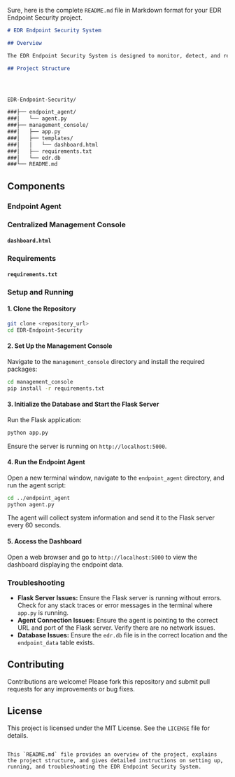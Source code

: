 Sure, here is the complete `README.md` file in Markdown format for your EDR Endpoint Security project.

```markdown
# EDR Endpoint Security System

## Overview

The EDR Endpoint Security System is designed to monitor, detect, and respond to security threats on endpoints within an organization's network. This project includes an endpoint agent that collects system information and a centralized management console that displays the collected data and alerts on a web-based dashboard.

## Project Structure




EDR-Endpoint-Security/

###├── endpoint_agent/
###│   └── agent.py
###├── management_console/
###│   ├── app.py
###│   ├── templates/
###│   │   └── dashboard.html
###│   ├── requirements.txt
###│   └── edr.db
###└── README.md
```
## Components
### Endpoint Agent
### Centralized Management Console
#### `dashboard.html`
### Requirements
#### `requirements.txt`
### Setup and Running
#### 1. Clone the Repository

```sh
git clone <repository_url>
cd EDR-Endpoint-Security
```
#### 2. Set Up the Management Console

Navigate to the `management_console` directory and install the required packages:

```sh
cd management_console
pip install -r requirements.txt
```

#### 3. Initialize the Database and Start the Flask Server

Run the Flask application:

```sh
python app.py
```

Ensure the server is running on `http://localhost:5000`.

#### 4. Run the Endpoint Agent

Open a new terminal window, navigate to the `endpoint_agent` directory, and run the agent script:

```sh
cd ../endpoint_agent
python agent.py
```

The agent will collect system information and send it to the Flask server every 60 seconds.

#### 5. Access the Dashboard

Open a web browser and go to `http://localhost:5000` to view the dashboard displaying the endpoint data.

### Troubleshooting

- **Flask Server Issues:** Ensure the Flask server is running without errors. Check for any stack traces or error messages in the terminal where `app.py` is running.
- **Agent Connection Issues:** Ensure the agent is pointing to the correct URL and port of the Flask server. Verify there are no network issues.
- **Database Issues:** Ensure the `edr.db` file is in the correct location and the `endpoint_data` table exists.

## Contributing

Contributions are welcome! Please fork this repository and submit pull requests for any improvements or bug fixes.

## License

This project is licensed under the MIT License. See the `LICENSE` file for details.
```

This `README.md` file provides an overview of the project, explains the project structure, and gives detailed instructions on setting up, running, and troubleshooting the EDR Endpoint Security System.
